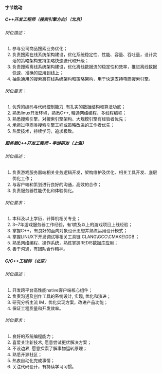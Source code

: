 
#### 字节跳动

##### C++开发工程师（搜索引擎方向）（北京）
###### 岗位描述：
1. 参与公司商品搜索业务优化；
2. 负责搜索在线系统架构建设，优化系统稳定性、性能、容量、吞吐量，设计灵活的策略架构支持策略快速迭代和升级；
3. 负责搜索离线系统架构建设，优化离线数据流的稳定性和效率，推进离线数据快速、准确的应用到线上；
4. 抽象通用的搜索离在线系统架构和策略架构，用于快速支持电商搜索引擎。
###### 岗位要求：
1. 优秀的编码与代码控制能力, 有扎实的数据结构和算法功底；
2. 熟悉linux开发环境，熟悉C++, 精通网络编程、多线程编程；
3. 熟悉搜索引擎，对搜索引擎架构、大规模引擎有经验者优先；
4. 承担过电商类搜索引擎工程或策略改进的工作者优先；
5. 热爱技术，持续学习，追求极致。

##### 服务器C++开发工程师 - 手游研发（上海）
###### 岗位描述：
1. 负责游戏服务器端相关业务逻辑开发，架构维护及优化、相关工具开发、底层优化工作；
2. 与客户端和策划进行良好的沟通，高效的合作；
3. 负责服务器性能优化和体验优化。
###### 岗位要求：
1. 本科及以上学历，计算机相关专业；
2. 3~7年游戏服务器工作经验，有1款及以上的游戏项目上线经验；
3. 掌握C++，有良好的面向对象设计思想并熟练运用设计模式；
4. 掌握LINUX下开发调试等相关工具链 CLANG\GCC\CMAKE\GDB ；
5. 熟悉网络编程、操作系统，熟练掌握REDIS数据库应用；
6. 善于沟通，有团队合作精神。

##### C/C++工程师（北京）
###### 岗位描述：
1. 开发跨平台高性能native客户端核心组件；
2. 负责沟通及创作工具的系统设计, 实现, 优化和演进；
3. 研究分析主流 IM，优化实现方案，改进产品功能；
4. 保证工程质量和开发效率。
###### 岗位要求：
1. 良好的系统编程能力；
2. 喜爱关注新技术, 愿意尝试更优解决方案；
3. 不设边界, 愿意探索了解事物运转原理；
4. 熟悉开源社区；
5. 热衷自动化完成事情；
6. 关注代码设计，有持续学习习惯。
